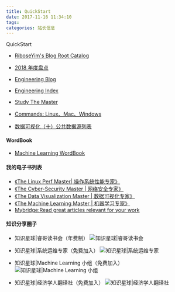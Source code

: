 ```yaml
---
title: QuickStart
date: 2017-11-16 11:34:10
tags:
categories: 站长信息
---
```

QuickStart

<!--more-->

- [RiboseYim's Blog Root Catalog](https://riboseyim.github.io/2017/05/26/Catalog/)

- [2018 年度盘点](https://riboseyim.github.io/2018/01/01/Check2018/)

- [Engineering Blog](https://riboseyim.github.io/2018/09/15/Engineering-Blog/)
- [Engineering Index](https://riboseyim.github.io/2018/09/11/Engineering-Index/)

- [Study The Master](https://riboseyim.github.io/2017/02/13/Master/)

- [Commands: Linux、Mac、Windows](https://riboseyim.github.io/2017/12/19/Linux-Win-Mac/)

- [数据可视化（十）公共数据源列表](https://riboseyim.github.io/2018/01/15/Visualization-DataSource/)

#### WordBook
- [Machine Learning WordBook](https://riboseyim.github.io/2018/03/21/Machine-Learning-WordBook/)

#### 我的电子书列表

- [《The Linux Perf Master| 操作系统性能专家》](https://www.gitbook.com/book/riboseyim/linux-perf-master)
- [《The Cyber-Security Master | 网络安全专家》](https://www.gitbook.com/book/riboseyim/cyber-security-manual)
- [《The Data Visualization Master | 数据可视化专家》](https://www.gitbook.com/book/riboseyim/ebook-data-visualization-master)
- [《The Machine Learning Master | 机器学习专家》](https://www.gitbook.com/book/riboseyim/machine-learning)
- [Mybridge:Read great articles relevant for your work](https://www.mybridge.co)

#### 知识分享圈子

- 知识星球|睿哥读书会（年费制）
![知识星球|睿哥读书会](http://riboseyim-qiniu.riboseyim.com/quanzi-rui-small.png)

- 知识星球|系统运维专家（免费加入）
![知识星球|系统运维专家](http://riboseyim-qiniu.riboseyim.com/quanzi-devops-small.png)

- 知识星球|Machine Learning 小组（免费加入）
![知识星球|Machine Learning 小组](http://riboseyim-qiniu.riboseyim.com/quanzi-machinelearning-small.png)

- 知识星球|经济学人翻译社（免费加入）
![知识星球|经济学人翻译社](http://riboseyim-qiniu.riboseyim.com/quanzi-economist-small.png)
